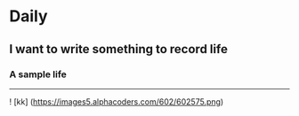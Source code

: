 # Daily 
## I want to write something to record life
### A sample life
****
! [kk] (https://images5.alphacoders.com/602/602575.png)
